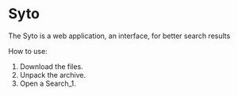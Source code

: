 # Syto
The Syto is a web application, an interface, for better search results

How to use:
1. Download the files.
2. Unpack the archive.
3. Open a Search_1.
